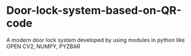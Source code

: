 # Door-lock-system-based-on-QR-code
A modern door lock system developed by using modules in python like OPEN CV2, NUMPY, PYZBAR
